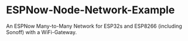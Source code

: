 # ESPNow-Node-Network-Example
An ESPNow Many-to-Many Network for ESP32s and ESP8266 (including Sonoff) with a WiFi-Gateway.
